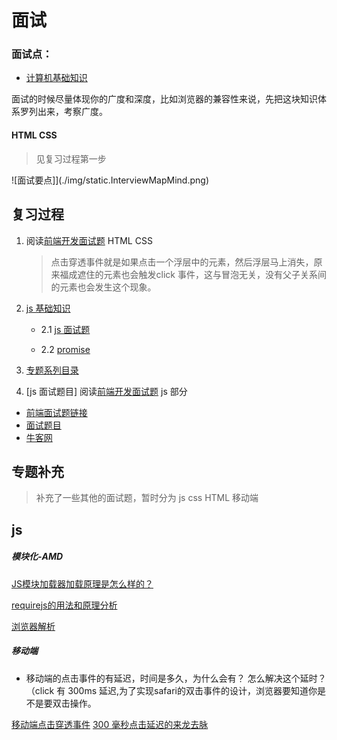# 面试

### 面试点：
* [计算机基础知识](https://github.com/CyC2018/Interview-Notebook)

面试的时候尽量体现你的广度和深度，比如浏览器的兼容性来说，先把这块知识体系罗列出来，考察广度。


#### HTML CSS
> 见复习过程第一步

![面试要点]](./img/static.InterviewMapMind.png)


## 复习过程

1. 阅读[前端开发面试题](https://juejin.im/entry/5781b8db0a2b58005765e628) HTML CSS 
    >点击穿透事件就是如果点击一个浮层中的元素，然后浮层马上消失，原来福成遮住的元素也会触发click 事件，这与冒泡无关，没有父子关系间的元素也会发生这个现象。

2.  [js 基础知识](https://github.com/iSAM2016/iSAM2016.github.io/blob/master/content/js/jsbase.md) 

    * 2.1  [js 面试题](https://github.com/iSAM2016/iSAM2016.github.io/blob/master/content/js/jsbaseques.md)

    * 2.2 [promise](https://github.com/iSAM2016/iSAM2016.github.io/blob/master/content/js/promise.md)

3. [专题系列目录](https://github.com/mqyqingfeng/Blog)

4. [js 面试题目] 阅读[前端开发面试题](https://juejin.im/entry/5781b8db0a2b58005765e628) js 部分

* [前端面试题链接](https://github.com/qiu-deqing/FE-interview)
* [面试题目](https://github.com/chenjinxinlove/javascriptInterview)
* [牛客网](https://zhuanlan.zhihu.com/p/28911400?utm_source=wechat_session&utm_medium=social)



## 专题补充
> 补充了一些其他的面试题，暂时分为 js  css HTML 移动端

## js

#####  模块化-AMD

[JS模块加载器加载原理是怎么样的？](https://www.zhihu.com/question/21157540)

[requirejs的用法和原理分析](https://github.com/HRFE/blog/issues/10)

[浏览器解析](https://www.zhihu.com/question/20027966)


##### 移动端

* 移动端的点击事件的有延迟，时间是多久，为什么会有？ 怎么解决这个延时？（click 有 300ms 延迟,为了实现safari的双击事件的设计，浏览器要知道你是不是要双击操作。

[移动端点击穿透事件](https://juejin.im/entry/56ce9c97c24aa80052101aab)
[300 毫秒点击延迟的来龙去脉](https://thx.github.io/mobile/300ms-click-delay)





